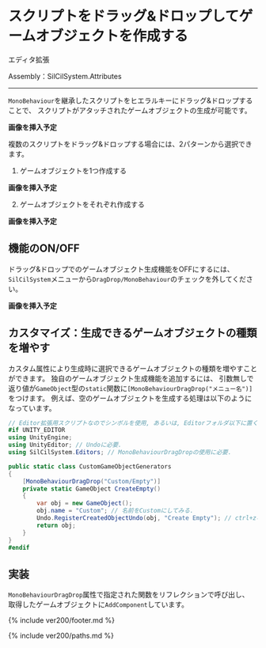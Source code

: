 # スクリプトをドラッグ&ドロップしてゲームオブジェクトを作成する

エディタ拡張

Assembly：SilCilSystem.Attributes

---

`MonoBehaviour`を継承したスクリプトをヒエラルキーにドラッグ&ドロップすることで、
スクリプトがアタッチされたゲームオブジェクトの生成が可能です。

**画像を挿入予定**

複数のスクリプトをドラッグ&ドロップする場合には、2パターンから選択できます。

1. ゲームオブジェクトを1つ作成する

**画像を挿入予定**

2. ゲームオブジェクトをそれぞれ作成する

**画像を挿入予定**

## 機能のON/OFF

ドラッグ&ドロップでのゲームオブジェクト生成機能をOFFにするには、
`SilCilSystem`メニューから`DragDrop/MonoBehaviour`のチェックを外してください。

**画像を挿入予定**

## カスタマイズ：生成できるゲームオブジェクトの種類を増やす

カスタム属性により生成時に選択できるゲームオブジェクトの種類を増やすことができます。
独自のゲームオブジェクト生成機能を追加するには、
引数無しで返り値が`GameObject`型の`static`関数に`[MonoBehaviourDragDrop("メニュー名")]`をつけます。
例えば、空のゲームオブジェクトを生成する処理は以下のようになっています。

```cs
// Editor拡張用スクリプトなのでシンボルを使用, あるいは, Editorフォルダ以下に置く.
#if UNITY_EDITOR
using UnityEngine;
using UnityEditor; // Undoに必要.
using SilCilSystem.Editors; // MonoBehaviourDragDropの使用に必要.

public static class CustomGameObjectGenerators
{
    [MonoBehaviourDragDrop("Custom/Empty")]
    private static GameObject CreateEmpty()
    {
        var obj = new GameObject();
        obj.name = "Custom"; // 名前をCustomにしてみる.
        Undo.RegisterCreatedObjectUndo(obj, "Create Empty"); // ctrl+zなどのUndoができるようにする.
        return obj;
    }
}
#endif
```

## 実装

`MonoBehaviourDragDrop`属性で指定された関数をリフレクションで呼び出し、
取得したゲームオブジェクトに`AddComponent`しています。

<!--- footer --->

{% include ver200/footer.md %}

<!--- 参照 --->

{% include ver200/paths.md %}
